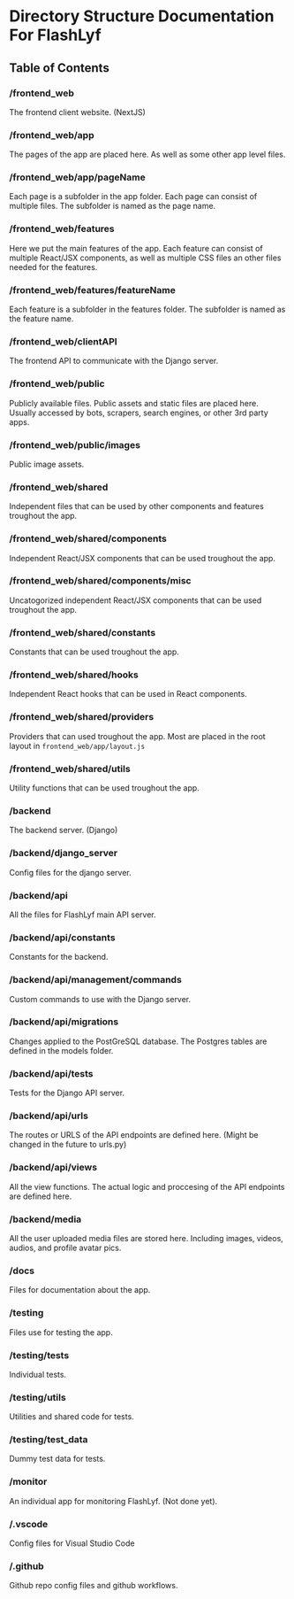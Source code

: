 # Directory Structure Documentation For FlashLyf

## Table of Contents

### /frontend_web

The frontend client website. (NextJS)

### /frontend_web/app

The pages of the app are placed here.
As well as some other app level files.

### /frontend_web/app/pageName

Each page is a subfolder in the app folder.
Each page can consist of multiple files.
The subfolder is named as the page name.

### /frontend_web/features

Here we put the main features of the app.
Each feature can consist of multiple React/JSX components,
as well as multiple CSS files an other files needed for the features.

### /frontend_web/features/featureName

Each feature is a subfolder in the features folder.
The subfolder is named as the feature name.

### /frontend_web/clientAPI

The frontend API to communicate with the Django server.

### /frontend_web/public

Publicly available files.
Public assets and static files are placed here.
Usually accessed by bots, scrapers, search engines, or other 3rd party apps.

### /frontend_web/public/images

Public image assets.

### /frontend_web/shared

Independent files that can be used by other components and features troughout the app.

### /frontend_web/shared/components

Independent React/JSX components that can be used troughout the app.

### /frontend_web/shared/components/misc

Uncatogorized independent React/JSX components that can be used troughout the app.

### /frontend_web/shared/constants

Constants that can be used troughout the app.

### /frontend_web/shared/hooks

Independent React hooks that can be used in React components.

### /frontend_web/shared/providers

Providers that can used troughout the app. Most are placed in the root layout in `frontend_web/app/layout.js`

### /frontend_web/shared/utils

Utility functions that can be used troughout the app.

### /backend

The backend server. (Django)

### /backend/django_server

Config files for the django server.

### /backend/api

All the files for FlashLyf main API server.

### /backend/api/constants

Constants for the backend.

### /backend/api/management/commands

Custom commands to use with the Django server.

### /backend/api/migrations

Changes applied to the PostGreSQL database.
The Postgres tables are defined in the models folder.

### /backend/api/tests

Tests for the Django API server.

### /backend/api/urls

The routes or URLS of the API endpoints are defined here. (Might be changed in the future to urls.py)

### /backend/api/views

All the view functions. The actual logic and proccesing of the API endpoints are defined here.

### /backend/media

All the user uploaded media files are stored here. Including images, videos, audios, and profile avatar pics.

### /docs

Files for documentation about the app.

### /testing 

Files use for testing the app.

### /testing/tests

Individual tests.

### /testing/utils

Utilities and shared code for tests.

### /testing/test_data

Dummy test data for tests.

### /monitor

An individual app for monitoring FlashLyf. (Not done yet).

### /.vscode

Config files for Visual Studio Code

### /.github

Github repo config files and github workflows.
